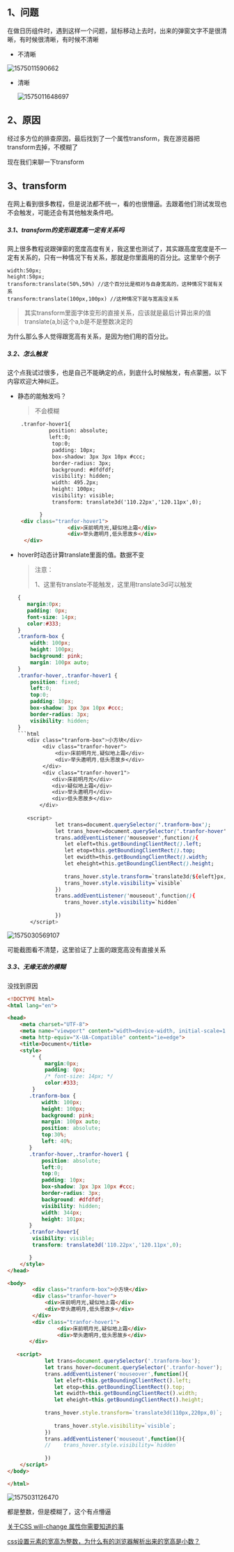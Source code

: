 ## 1、问题

在做日历组件时，遇到这样一个问题，鼠标移动上去时，出来的弹窗文字不是很清晰，有时候很清晰，有时候不清晰

- 不清晰

![1575011590662](assets/1575011590662.png)

- 清晰

  ![1575011648697](assets/1575011648697.png)

## 2、原因

经过多方位的排查原因，最后找到了一个属性transform，我在游览器把transform去掉，不模糊了

现在我们来聊一下transform



## 3、transform

在网上看到很多教程，但是说法都不统一，看的也很懵逼。去跟着他们测试发现也不会触发，可能还会有其他触发条件吧。

##### 3.1、transform的变形跟宽高一定有关系吗

网上很多教程说跟弹窗的宽度高度有关，我这里也测试了，其实跟高度宽度是不一定有关系的，只有一种情况下有关系，那就是你里面用的百分比。这里举个例子

```
width:50px;
height:50px;
transform:translate(50%,50%) //这个百分比是相对与自身宽高的，这种情况下就有关系
transform:translate(100px,100px) //这种情况下就与宽高没关系
```

> 其实transform里面字体变形的直接关系，应该就是最后计算出来的值translate(a,b)这个a,b是不是整数决定的

为什么那么多人觉得跟宽高有关系，是因为他们用的百分比。



##### 3.2、怎么触发

这个点我试过很多，也是自己不能确定的点，到底什么时候触发，有点蒙圈，以下内容欢迎大神纠正。

- 静态的能触发吗？

  > 不会模糊

  ```html
   .tranfor-hover1{
            position: absolute;
            left:0;
             top:0;
             padding: 10px;
             box-shadow: 3px 3px 10px #ccc;
             border-radius: 3px;
             background: #dfdfdf;
             visibility: hidden;
             width: 495.2px;
             height: 100px;
             visibility: visible;
             transform: translate3d('110.22px','120.11px',0);
  
         }
   <div class="tranfor-hover1">
                  <div>床前明月光,疑似地上霜</div>
                  <div>举头邀明月,低头思故乡</div>
    </div>
  ```

- hover时动态计算translate里面的值。数据不变
	
	> 注意：
	>
	> 1、这里有translate不能触发，这里用translate3d可以触发
	
	```css
	{
	   margin:0px;
	   padding: 0px;
	   font-size: 14px;
	   color:#333;
	}
	.tranform-box {
	    width: 100px;
	    height: 100px;
	    background: pink;
	    margin: 100px auto;
	}
	.tranfor-hover,.tranfor-hover1 {
	    position: fixed;
	    left:0;
	    top:0;
	    padding: 10px;
	    box-shadow: 3px 3px 10px #ccc;
	    border-radius: 3px;
	    visibility: hidden;
	}
	​```html
	   <div class="tranform-box">小方块</div>
	        <div class="tranfor-hover">
	            <div>床前明月光,疑似地上霜</div>
	            <div>举头邀明月,低头思故乡</div>
	        </div>
	        <div class="tranfor-hover1">
	           <div>床前明月光</div>
	           <div>疑似地上霜</div>
	           <div>举头邀明月</div>
	           <div>低头思故乡</div>
	       </div>
	   
	   <script>
	            let trans=document.querySelector('.tranform-box');
	            let trans_hover=document.querySelector('.tranfor-hover');
	            trans.addEventListener('mouseover',function(){
	               let eleft=this.getBoundingClientRect().left;
	               let etop=this.getBoundingClientRect().top;
	               let ewidth=this.getBoundingClientRect().width;
	               let eheight=this.getBoundingClientRect().height;
	   
	               trans_hover.style.transform=`translate3d(${eleft}px,${etop+eheight}px,0)`
	               trans_hover.style.visibility=`visible`
	            })
	            trans.addEventListener('mouseout',function(){
	               trans_hover.style.visibility=`hidden`
	   
	            })
	    </script>
	```

![1575030569107](assets/1575030569107.png)

可能截图看不清楚，这里验证了上面的跟宽高没有直接关系

##### 3.3、无缘无故的模糊

没找到原因

```html
<!DOCTYPE html>
<html lang="en">

<head>
    <meta charset="UTF-8">
    <meta name="viewport" content="width=device-width, initial-scale=1.0">
    <meta http-equiv="X-UA-Compatible" content="ie=edge">
    <title>Document</title>
    <style>
        * {
            margin:0px;
            padding: 0px;
            /* font-size: 14px; */
            color:#333;
        }
       .tranform-box {
           width: 100px;
           height: 100px;
           background: pink;
           margin: 100px auto;
           position: absolute;
           top:30%;
           left: 40%;
       }
       .tranfor-hover,.tranfor-hover1 {
           position: absolute;
           left:0;
           top:0;
           padding: 10px;
           box-shadow: 3px 3px 10px #ccc;
           border-radius: 3px;
           background: #dfdfdf;
           visibility: hidden;
           width: 344px;
           height: 101px;
       }
       .tranfor-hover1{
        visibility: visible;
        transform: translate3d('110.22px','120.11px',0);

       }
    </style>
</head>

<body>
        <div class="tranform-box">小方块</div>
        <div class="tranfor-hover">
            <div>床前明月光,疑似地上霜</div>
            <div>举头邀明月,低头思故乡</div>
        </div>
        <div class="tranfor-hover1">
                <div>床前明月光,疑似地上霜</div>
                <div>举头邀明月,低头思故乡</div>
       </div>
   
   <script>
            let trans=document.querySelector('.tranform-box');
            let trans_hover=document.querySelector('.tranfor-hover');
            trans.addEventListener('mouseover',function(){
               let eleft=this.getBoundingClientRect().left;
               let etop=this.getBoundingClientRect().top;
               let ewidth=this.getBoundingClientRect().width;
               let eheight=this.getBoundingClientRect().height;
   
            trans_hover.style.transform=`translate3d(110px,220px,0)`;
              
               trans_hover.style.visibility=`visible`;
            })
            trans.addEventListener('mouseout',function(){
            //    trans_hover.style.visibility=`hidden`
   
            })
    </script>
</body>

</html>
```

![1575031126470](assets/1575031126470.png)



都是整数，但是模糊了，这个有点懵逼

[关于CSS will-change 属性你需要知道的事](https://segmentfault.com/a/1190000020926189)

[css设置元素的宽高为整数，为什么有的浏览器解析出来的宽高是小数？]( https://www.zhihu.com/question/48624427 )

